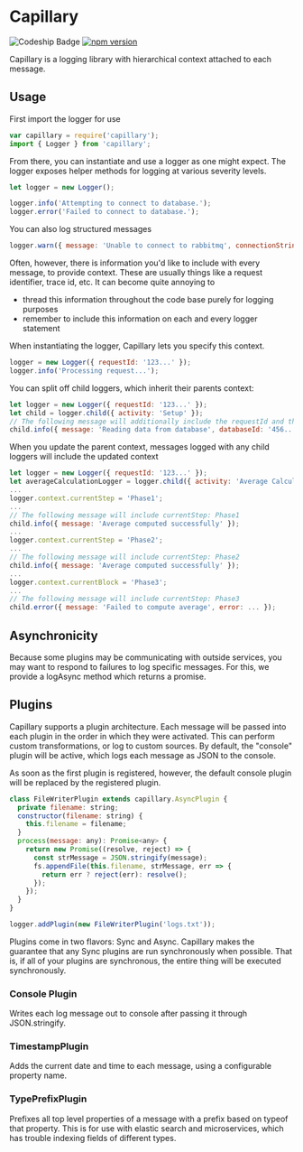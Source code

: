 # Capillary
![Codeship Badge](https://codeship.com/projects/84ae51b0-fde4-0134-56ba-5274708b3ee2/status?branch=master)
[![npm version](https://badge.fury.io/js/capillary-logger.svg)](https://badge.fury.io/js/capillary-logger)

Capillary is a logging library with hierarchical context attached to each message.

## Usage

First import the logger for use
```javascript
var capillary = require('capillary');
import { Logger } from 'capillary';
```

From there, you can instantiate and use a logger as one might expect.
The logger exposes helper methods for logging at various severity levels.

```javascript
let logger = new Logger();

logger.info('Attempting to connect to database.');
logger.error('Failed to connect to database.');
```

You can also log structured messages

```javascript
logger.warn({ message: 'Unable to connect to rabbitmq', connectionString: '...', error: err }); 
```

Often, however, there is information you'd like to include with every message,
to provide context.  These are usually things like a request identifier, trace id, 
etc.  It can become quite annoying to 
 - thread this information throughout the code base purely for logging purposes
 - remember to include this information on each and every logger statement

 When instantiating the logger, Capillary lets you specify this context.

```javascript
logger = new Logger({ requestId: '123...' });
logger.info('Processing request...');
```

You can split off child loggers, which inherit their parents context:

```javascript
let logger = new Logger({ requestId: '123...' });
let child = logger.child({ activity: 'Setup' });
// The following message will additionally include the requestId and the activity
child.info({ message: 'Reading data from database', databaseId: '456...' }); 
```

When you update the parent context, messages logged with any child loggers will include
the updated context

```javascript
let logger = new Logger({ requestId: '123...' });
let averageCalculationLogger = logger.child({ activity: 'Average Calculation' });
...
logger.context.currentStep = 'Phase1';
...
// The following message will include currentStep: Phase1
child.info({ message: 'Average computed successfully' });
...
logger.context.currentStep = 'Phase2';
...
// The following message will include currentStep: Phase2
child.info({ message: 'Average computed successfully' });
...
logger.context.currentBlock = 'Phase3';
...
// The following message will include currentStep: Phase3
child.error({ message: 'Failed to compute average', error: ... });
```

## Asynchronicity

Because some plugins may be communicating with outside services, you may want to
respond to failures to log specific messages.  For this, we provide a logAsync
method which returns a promise.

## Plugins

Capillary supports a plugin architecture.  Each message will be passed into
each plugin in the order in which they were activated. This can perform custom 
transformations, or log to custom sources.  By default, the "console" plugin will
be active, which logs each message as JSON to the console.

As soon as the first plugin is registered, however, the default console plugin
will be replaced by the registered plugin.

```javascript
class FileWriterPlugin extends capillary.AsyncPlugin {
  private filename: string;
  constructor(filename: string) {
    this.filename = filename;
  }
  process(message: any): Promise<any> {
    return new Promise((resolve, reject) => {
      const strMessage = JSON.stringify(message);
      fs.appendFile(this.filename, strMessage, err => {
        return err ? reject(err): resolve();
      });
    });
  }
}

logger.addPlugin(new FileWriterPlugin('logs.txt'));
```

Plugins come in two flavors: Sync and Async.  Capillary makes the guarantee that
any Sync plugins are run synchronously when possible.  That is, if all of your 
plugins are synchronous, the entire thing will be executed synchronously.

### Console Plugin

Writes each log message out to console after passing it through JSON.stringify.

### TimestampPlugin

Adds the current date and time to each message, using a configurable property name.

### TypePrefixPlugin

Prefixes all top level properties of a message with a prefix based on typeof that property.
This is for use with elastic search and microservices, which has trouble indexing fields
of different types.

